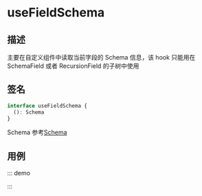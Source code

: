 # useFieldSchema

## 描述

主要在自定义组件中读取当前字段的 Schema 信息，该 hook 只能用在 SchemaField 或者 RecursionField 的子树中使用

## 签名

```ts
interface useFieldSchema {
  (): Schema
}
```

Schema 参考[Schema](/api/shared/schema)

## 用例

::: demo
<template>
  <FormProvider :form="form">
    <SchemaField>
      <SchemaObjectField
        name="custom"
        x-component="Custom"
        :x-component-props="{
          schema: {
            type: 'object',
            properties: {
              input: {
                type: 'string',
                'x-component': 'Custom',
              },
            },
          },
        }"
      />
    </SchemaField>
  </FormProvider>
</template>

<script>
import { createForm } from '@formily/core'
import { FormProvider, createSchemaField, useFieldSchema, defineObservableComponent, h } from '@formily/vue'
import 'ant-design-vue/dist/antd.css';

const Custom = defineObservableComponent({
  setup () {
    const schema = useFieldSchema()
    return () => h('div', {
      style: { whiteSpace: 'pre' }
    }, {
      default: () => [JSON.stringify(schema.toJSON(), null, 4)]
    })
  }
})

const { SchemaField, SchemaObjectField } = createSchemaField({
  components: {
    Custom,
  },
})

export default {
  components: { FormProvider, SchemaField, SchemaObjectField },
  data() {
    const form = createForm({ validateFirst: true })
    return {
      form
    }
  }
}
</script>
:::

